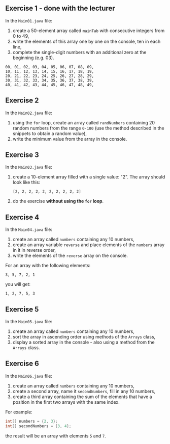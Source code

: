 ## Exercise 1 - done with the lecturer

In the `Main01.java` file:

1. create a 50-element array called `mainTab` with consecutive integers from 0 to 49,
2. write the elements of this array one by one on the console, ten in each line,
3. complete the single-digit numbers with an additional zero at the beginning (e.g. 03).

```
00, 01, 02, 03, 04, 05, 06, 07, 08, 09,
10, 11, 12, 13, 14, 15, 16, 17, 18, 19,
20, 21, 22, 23, 24, 25, 26, 27, 28, 29,
30, 31, 32, 33, 34, 35, 36, 37, 38, 39,
40, 41, 42, 43, 44, 45, 46, 47, 48, 49,
```


## Exercise 2

In the `Main02.java` file:

1. using the `for` loop, create an array called `randNumbers` containing 20 random numbers from the range `0-100` (use the method described in the snippets to obtain a random value),
3. write the minimum value from the array in the console.


## Exercise 3

In the `Main03.java` file:

1. create a 10-element array filled with a single value: "2". The array should look like this:
    ````
    [2, 2, 2, 2, 2, 2, 2, 2, 2, 2]
    ````
2. do the exercise **without using the `for` loop**.


## Exercise 4

In the `Main04.java` file:

1. create an array called `numbers` containing any 10 numbers,
2. create an array variable `reverse` and place elements of the `numbers` array in it in reverse order,
3. write the elements of the `reverse` array on the console.

For an array with the following elements:
```
3, 5, 7, 2, 1
```
you will get:
```
1, 2, 7, 5, 3
```


## Exercise 5

In the `Main05.java` file:

1. create an array called `numbers` containing any 10 numbers,
2. sort the array in ascending order using methods of the `Arrays` class,
3. display a sorted array in the console - also using a method from the `Arrays` class.


## Exercise 6

In the `Main06.java` file:

1. create an array called `numbers` containing any 10 numbers,
2. create a second array, name it `secondNumbers`, fill in any 10 numbers,
3. create a third array containing the sum of the elements that have a position in the first two arrays with the same index.

For example:
```java
int[] numbers = {2, 3};
int[] secondNumbers = {3, 4};
```
the result will be an array with elements `5` and `7`.
